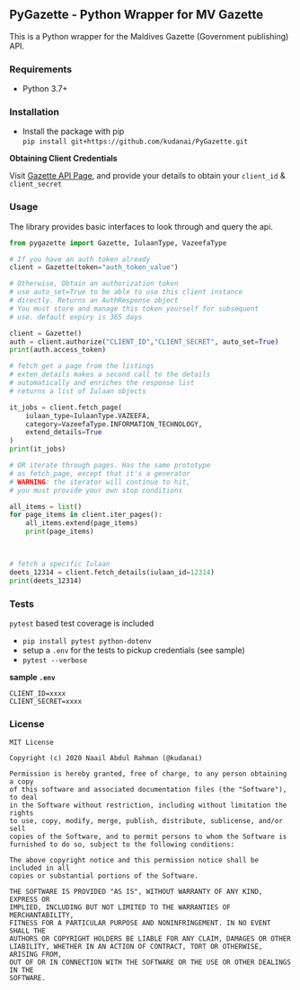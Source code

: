 ## PyGazette - Python Wrapper for MV Gazette

This is a Python wrapper for the Maldives Gazette 
(Government publishing) API.

### Requirements

 * Python 3.7+

### Installation

 * Install the package with pip  
   `pip install git+https://github.com/kudanai/PyGazette.git`

**Obtaining Client Credentials**

Visit [Gazette API Page](https://api.gazette.gov.mv/),
and provide your details to obtain your `client_id` & `client_secret`

### Usage

The library provides basic interfaces to look through 
and query the api.

```python
from pygazette import Gazette, IulaanType, VazeefaType

# If you have an auth token already
client = Gazette(token="auth_token_value")

# Otherwise, Obtain an authorization token
# use auto_set=True to be able to use this client instance
# directly. Returns an AuthResponse object
# You must store and manage this token yourself for subsequent
# use. default expiry is 365 days

client = Gazette()
auth = client.authorize("CLIENT_ID","CLIENT_SECRET", auto_set=True)
print(auth.access_token)

# fetch get a page from the listings
# exten_details makes a second call to the details
# automatically and enriches the response list
# returns a list of Iulaan objects

it_jobs = client.fetch_page(
    iulaan_type=IulaanType.VAZEEFA,
    category=VazeefaType.INFORMATION_TECHNOLOGY,
    extend_details=True
)
print(it_jobs)

# OR iterate through pages. Has the same prototype
# as fetch_page, except that it's a generator
# WARNING: the iterator will continue to hit,
# you must provide your own stop conditions

all_items = list()
for page_items in client.iter_pages():
    all_items.extend(page_items)
    print(page_items)
    


# fetch a specific Iulaan
deets_12314 = client.fetch_details(iulaan_id=12314)
print(deets_12314)
```

### Tests
`pytest` based test coverage is included

* `pip install pytest python-dotenv`
* setup a `.env` for the tests to pickup credentials (see sample)
* `pytest --verbose`

**sample `.env`**
```.env
CLIENT_ID=xxxx
CLIENT_SECRET=xxxx
```

### License

```
MIT License

Copyright (c) 2020 Naail Abdul Rahman (@kudanai)

Permission is hereby granted, free of charge, to any person obtaining a copy
of this software and associated documentation files (the "Software"), to deal
in the Software without restriction, including without limitation the rights
to use, copy, modify, merge, publish, distribute, sublicense, and/or sell
copies of the Software, and to permit persons to whom the Software is
furnished to do so, subject to the following conditions:

The above copyright notice and this permission notice shall be included in all
copies or substantial portions of the Software.

THE SOFTWARE IS PROVIDED "AS IS", WITHOUT WARRANTY OF ANY KIND, EXPRESS OR
IMPLIED, INCLUDING BUT NOT LIMITED TO THE WARRANTIES OF MERCHANTABILITY,
FITNESS FOR A PARTICULAR PURPOSE AND NONINFRINGEMENT. IN NO EVENT SHALL THE
AUTHORS OR COPYRIGHT HOLDERS BE LIABLE FOR ANY CLAIM, DAMAGES OR OTHER
LIABILITY, WHETHER IN AN ACTION OF CONTRACT, TORT OR OTHERWISE, ARISING FROM,
OUT OF OR IN CONNECTION WITH THE SOFTWARE OR THE USE OR OTHER DEALINGS IN THE
SOFTWARE.
```